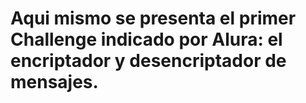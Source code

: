 # Aqui mismo se presenta el primer Challenge indicado por Alura: el encriptador y desencriptador de mensajes.

